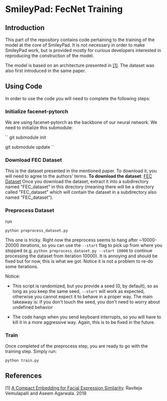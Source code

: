 # SmileyPad: FecNet Training
## Introduction
This part of the repository contains code pertaining to the training of the model at the core of SmileyPad. It is not necessary in order to make SmileyPad work, but is provided mostly for curious developers interested in reproducing the construction of the model.

The model is based on an architecture presented in [[1]](#1). The dataset was also first introduced in the same paper. 

## Using Code
In order to use the code you will need to complete the following steps:

### Initialize facenet-pytorch 
We are using facenet-pytorch as the backbone of our neural network. We need to initialize this submodule:

``
git submodule init

git submodule update
``

### Download FEC Dataset
This is the dataset presented in the mentioned paper. To download it, you will need to agree to the authors' terms.
<b>To download the dataset</b>: [FEC Dataset](https://ai.google/tools/datasets/google-facial-expression/)
Once you download the dataset, extract it into a subdirectory named "FEC_dataset" in this directory (meaning there will be a directory called "FEC_dataset" which will contain the dataset in a subdirectory also named "FEC_dataset").

### Preprocess Dataset
run

``
python preprocess_dataset.py
``

This one is tricky. Right now the preprocess seems to hang after ~10000-20000 iterations, so you can use the `--start` flag to pick up from where you stopped (e.g. `python preprocess_dataset.py --start 10000` to continue processing the dataset from iteration 10000). It is annoying and should be fixed but for now, this is what we got. Notice it is not a problem to re-do some iterations. 

Notice: 
* This script is randomized, but you provide a seed (0, by default), so as long as you keep the same seed, `--start` will work as expected, otherwise you cannot expect it to behave in a proper way. The main takeaway is: if you don't touch the seed, you don't need to worry about undefined behavior

* The code hangs when you send keyboard interrupts, so you will have to kill it in a more aggressive way. Again, this is to be fixed in the future.

### Train

Once completed of the preprocess step, you are ready to go with the training step.
Simply run:

``
python train.py
``



## References
<a id="1"> [1] </a> [A Compact Embedding for Facial Expression Similarity](http://arxiv.org/abs/1811.11283). Raviteja Vemulapalli and Aseem Agarwala. 2018
